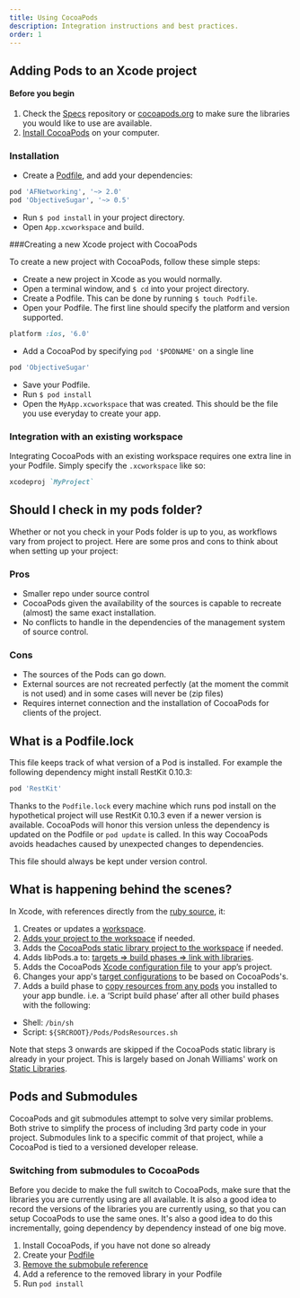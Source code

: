 ```yaml
---
title: Using CocoaPods
description: Integration instructions and best practices.
order: 1
---
```


## Adding Pods to an Xcode project

#### Before you begin

1. Check the [Specs](http://github.com/CocoaPods/Specs) repository or [cocoapods.org](http://cocoapods.org) to make sure the libraries you would like to use are available.
2. [Install CocoaPods](/using/getting-started.html#toc_3) on your computer.

### Installation

* Create a [Podfile](/using/the-podfile.html), and add your dependencies:

```ruby
pod 'AFNetworking', '~> 2.0'  
pod 'ObjectiveSugar', '~> 0.5'
```

* Run `$ pod install` in your project directory.
* Open `App.xcworkspace` and build.

###Creating a new Xcode project with CocoaPods

To create a new project with CocoaPods, follow these simple steps:

* Create a new project in Xcode as you would normally.
* Open a terminal window, and `$ cd` into your project directory.
* Create a Podfile. This can be done by running `$ touch Podfile`.
* Open your Podfile. The first line should specify the platform and version supported.

```ruby
platform :ios, '6.0'
````

* Add a CocoaPod by specifying `pod '$PODNAME'` on a single line

```ruby
pod 'ObjectiveSugar'
```
* Save your Podfile.
* Run `$ pod install`
* Open the `MyApp.xcworkspace` that was created. This should be the file you use everyday to create your app.

### Integration with an existing workspace

Integrating CocoaPods with an existing workspace requires one extra line in your Podfile. Simply specify the `.xcworkspace` like so:

```ruby
xcodeproj `MyProject`
```

## Should I check in my pods folder?

Whether or not you check in your Pods folder is up to you, as workflows vary from project to project. Here are some pros and cons to think about when setting up your project:

### Pros

- Smaller repo under source control
- CocoaPods given the availability of the sources is capable to recreate (almost) the same exact installation. 
- No conflicts to handle in the dependencies of the management system of source control.

### Cons

- The sources of the Pods can go down.
- External sources are not recreated perfectly (at the moment the commit is not used) and in some cases will never be (zip files)
- Requires internet connection and the installation of CocoaPods for clients of the project.

## What is a Podfile.lock

This file keeps track of what version of a Pod is installed. For example the
following dependency might install RestKit 0.10.3:

```ruby
pod 'RestKit'
```

Thanks to the `Podfile.lock` every machine which runs pod install on the
hypothetical project will use RestKit 0.10.3 even if a newer version is
available. CocoaPods will honor this version unless the dependency is updated
on the Podfile or `pod update` is called. In this way CocoaPods avoids headaches
caused by unexpected changes to dependencies.

This file should always be kept under version control.

## What is happening behind the scenes?

In Xcode, with references directly from the [ruby source](https://github.com/CocoaPods/CocoaPods/blob/master/lib/cocoapods/installer/user_project_integrator.rb#L61-L65), it:

1. Creates or updates a [workspace](https://github.com/CocoaPods/CocoaPods/blob/master/lib/cocoapods/installer/user_project_integrator.rb#L82).
2. [Adds your project to the workspace](https://github.com/CocoaPods/CocoaPods/blob/master/lib/cocoapods/installer/user_project_integrator.rb#L88-L94) if needed.
3. Adds the [CocoaPods static library project to the workspace](https://github.com/CocoaPods/CocoaPods/blob/master/lib/cocoapods/installer/target_installer.rb#L40-L61) if needed.
4. Adds libPods.a to: [targets => build phases => link with libraries](https://github.com/CocoaPods/CocoaPods/blob/master/lib/cocoapods/installer.rb#L385-L393).
5. Adds the CocoaPods [Xcode configuration file](https://github.com/CocoaPods/CocoaPods/blob/master/lib/cocoapods/installer/user_project_integrator/target_integrator.rb#L112) to your app’s project.
6. Changes your app's [target configurations](https://github.com/CocoaPods/CocoaPods/blob/master/lib/cocoapods/generator/xcconfig/aggregate_xcconfig.rb#L46-L73) to be based on CocoaPods's.
7. Adds a build phase to [copy resources from any pods](https://github.com/CocoaPods/CocoaPods/blob/master/lib/cocoapods/installer/user_project_integrator/target_integrator.rb#L145) you installed to your app bundle. i.e. a ‘Script build phase’ after all other build phases with the following:
  * Shell: `/bin/sh`
  * Script: `${SRCROOT}/Pods/PodsResources.sh`

<!-- (Expand the ‘To add a new build configuration…’ section of the linked page for a howto.) -->
  
Note that steps 3 onwards are skipped if the CocoaPods static library is already in your project. This is largely based on Jonah Williams' work on [Static Libraries](http://blog.carbonfive.com/2011/04/04/using-open-source-static-libraries-in-xcode-4).

## Pods and Submodules

CocoaPods and git submodules attempt to solve very similar problems. Both strive to simplify the process of including 3rd party code in your project. Submodules link to a specific commit of that project, while a CocoaPod is tied to a versioned developer release.

### Switching from submodules to CocoaPods

Before you decide to make the full switch to CocoaPods, make sure that the libraries you are currently using are all available. It is also a good idea to record the versions of the libraries you are currently using, so that you can setup CocoaPods to use the same ones. It's also a good idea to do this incrementally, going dependency by dependency instead of one big move.

1. Install CocoaPods, if you have not done so already
2. Create your [Podfile](/using/the-podfile.html)
3. [Remove the submobule reference](http://davidwalsh.name/git-remove-submodule)
4. Add a reference to the removed library in your Podfile
5. Run `pod install`

<!-- ### Switching from CocoaPods to submodules

**TODO** -->